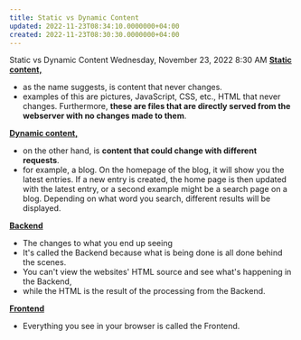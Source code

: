 ```yaml
---
title: Static vs Dynamic Content
updated: 2022-11-23T08:34:10.0000000+04:00
created: 2022-11-23T08:30:30.0000000+04:00
---
```


Static vs Dynamic Content
Wednesday, November 23, 2022
8:30 AM
**<u>Static content,</u>**

- as the name suggests, is content that never changes.
- examples of this are pictures, JavaScript, CSS, etc., HTML that never changes. Furthermore, **these are files that are directly served from the webserver with no changes made to them**.

**<u>Dynamic content,</u>**
- on the other hand, is **content that could change with different requests**.
- for example, a blog. On the homepage of the blog, it will show you the latest entries. If a new entry is created, the home page is then updated with the latest entry, or a second example might be a search page on a blog. Depending on what word you search, different results will be displayed.

**<u>Backend</u>**
- The changes to what you end up seeing
- It's called the Backend because what is being done is all done behind the scenes.
- You can't view the websites' HTML source and see what's happening in the Backend,
- while the HTML is the result of the processing from the Backend.

**<u>Frontend</u>**
- Everything you see in your browser is called the Frontend.
